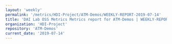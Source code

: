 ```yaml
---
layout: 'weekly'
permalink: '/metrics/HDI-Project/ATM-Demos/WEEKLY-REPORT-2019-07-14'
title: 'DAI Lab OSS Metrics Metrics report for ATM-Demos | WEEKLY-REPORT-2019-07-14'
organization: 'HDI-Project'
repository: 'ATM-Demos'
current_date: '2019-07-14'
---
```

